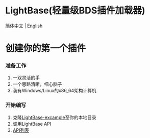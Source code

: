 # LightBase(轻量级BDS插件加载器)

[简体中文](/) | [English](https://extcanary.github.io/LightBase-Docs/en/)

# 创建你的第一个插件
### 准备工作
1. 一双灵活的手
2. 一个思路清晰，细心脑子
3. 装有Windows/Linux的x86_64架构计算机

### 开始编写
1. 克隆[LightBase-excample](https://github.com/ExtcanaRy/LightBase-example)至你的本地目录
2. 调用LightBase API
2. [API列表](api/)